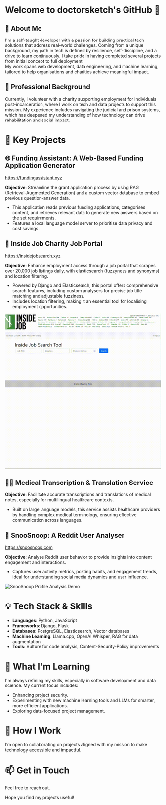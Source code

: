 # Welcome to doctorsketch's GitHub 👋

## 👤 About Me

I'm a self-taught developer with a passion for building practical tech solutions that address real-world challenges. Coming from a unique background, my path in tech is defined by resilience, self-discipline, and a drive to learn continuously. I take pride in having completed several projects from initial concept to full deployment.  
My work spans web development, data engineering, and machine learning, tailored to help organisations and charities achieve meaningful impact.

## 💼 Professional Background

Currently, I volunteer with a charity supporting employment for individuals post-incarceration, where I work on tech and data projects to support this mission. My experience includes navigating the judicial and prison systems, which has deepened my understanding of how technology can drive rehabilitation and social impact.

# 🔧 Key Projects

## 🌐 Funding Assistant: A Web-Based Funding Application Generator
https://fundingassistant.xyz

**Objective**: Streamline the grant application process by using RAG \(Retrieval-Augmented Generation\) and a custom vector database to embed previous question-answer data.

- This application reads previous funding applications, categorises content, and retrieves relevant data to generate new answers based on the set requirements.
- Features a local language model server to prioritise data privacy and cost savings.

## 💼 Inside Job Charity Job Portal
https://insidejobsearch.xyz

**Objective**: Enhance employment access through a job portal that scrapes over 20,000 job listings daily, with elasticsearch (fuzzyness and synonyms) and location filtering.

- Powered by Django and Elasticsearch, this portal offers comprehensive search features, including custom analysers for precise job title matching and adjustable fuzziness.
- Includes location filtering, making it an essential tool for localising employment opportunities.

![insidejobsearch Job Portal Demo](https://github.com/doctorsketch/doctorsketch/raw/main/insidejobsearch-search.gif)

## 🧑‍⚕️ Medical Transcription & Translation Service

**Objective**: Facilitate accurate transcriptions and translations of medical notes, especially for multilingual healthcare contexts.

- Built on large language models, this service assists healthcare providers by handling complex medical terminology, ensuring effective communication across languages.

## 👥 SnooSnoop: A Reddit User Analyser
https://snoosnoop.com

**Objective**: Analyse Reddit user behavior to provide insights into content engagement and interactions.

- Captures user activity metrics, posting habits, and engagement trends, ideal for understanding social media dynamics and user influence.

![SnooSnoop Profile Analysis Demo](https://github.com/doctorsketch/doctorsketch/raw/main/snoosnoop-profile.gif)

# 💡 Tech Stack & Skills

- **Languages**: Python, JavaScript
- **Frameworks**: Django, Flask
- **Databases**: PostgreSQL, Elasticsearch, Vector databases
- **Machine Learning**: Llama.cpp, OpenAI Whisper, RAG for data augmentation
- **Tools**: Vulture for code analysis, Content-Security-Policy improvements

# 🌱 What I'm Learning

I'm always refining my skills, especially in software development and data science. My current focus includes:

- Enhancing project security.
- Experimenting with new machine learning tools and LLMs for smarter, more efficient applications.
- Exploring data-focused project management.

# 👥 How I Work

I’m open to collaborating on projects aligned with my mission to make technology accessible and impactful.

# 📫 Get in Touch

Feel free to reach out.

Hope you find my projects useful!
